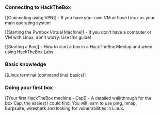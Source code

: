 
### Connecting to HackTheBox

[[Connecting using VPN]] - If you have your own VM or have Linux as your main operating system

[[Starting the Pwnbox Virtual Machine]] - If you don't have a computer or VM with Linux, don't worry. Use this guide!


[[Starting a Box]] - How to start a box in a HackTheBox Meetup and when using HackTheBox Labs


### Basic knowledge

[[Linux terminal (command line) basics]]


### Doing your first box

[[Your first HackTheBox machine - Cap]] - A detailed walkthrough for the box Cap, the easiest I could find. You will learn to use ping, nmap, burpsuite, wireshark and looking for vulnerabilities in Linux.

